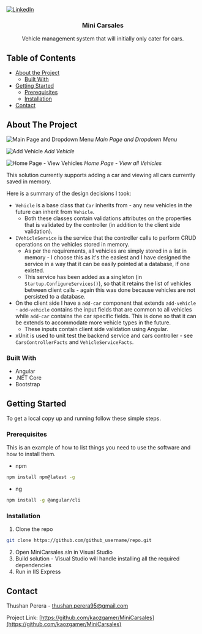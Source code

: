 [![LinkedIn][linkedin-shield]][linkedin-url]



<p align="center">

  <h3 align="center">Mini Carsales</h3>

  <p align="center">
    Vehicle management system that will initially only cater for cars.
  </p>
</p>



<!-- TABLE OF CONTENTS -->
## Table of Contents

* [About the Project](#about-the-project)
  * [Built With](#built-with)
* [Getting Started](#getting-started)
  * [Prerequisites](#prerequisites)
  * [Installation](#installation)
* [Contact](#contact)



<!-- ABOUT THE PROJECT -->
## About The Project

![Main Page and Dropdown Menu](https://i.imgur.com/eYVkR0y.png)
*Main Page and Dropdown Menu*


![Add Vehicle](https://i.imgur.com/x1QHE8V.png)
*Add Vehicle*


![Home Page - View Vehicles](https://i.imgur.com/40j5L3Z.png)
*Home Page - View all Vehicles*

This solution currently supports adding a car and viewing all cars currently saved in memory.

Here is a summary of the design decisions I took:
* `Vehicle` is a base class that `Car` inherits from - any new vehicles in the future can inherit from `Vehicle`.
  * Both these classes contain validations attributes on the properties that is validated by the controller (in addition to the client side validation).
* `IVehicleService` is the service that the controller calls to perform CRUD operations on the vehicles stored in memory.
  * As per the requirements, all vehicles are simply stored in a list in memory - I choose this as it's the easiest and I have designed the service in a way that it can be easily pointed at a database, if one existed.
  * This service has been added as a singleton (in `Startup.ConfigureServices()`), so that it retains the list of vehicles between client calls - again this was done because vehicles are not persisted to a database.
* On the client side I have a `add-car` component that extends `add-vehicle` - `add-vehicle` contains the input fields that are common to all vehicles while `add-car` contains the car specific fields. This is done so that it can be extends to accommodate more vehicle types in the future.
  * These inputs contain client side validation using Angular.
* xUnit is used to unit test the backend service and cars controller - see `CarsControllerFacts` and `VehicleServiceFacts`.


### Built With

* Angular
* .NET Core
* Bootstrap



<!-- GETTING STARTED -->
## Getting Started

To get a local copy up and running follow these simple steps.

### Prerequisites

This is an example of how to list things you need to use the software and how to install them.
* npm
```sh
npm install npm@latest -g
```
* ng
```sh
npm install -g @angular/cli
```

### Installation
 
1. Clone the repo
```sh
git clone https://github.com/github_username/repo.git
```
2. Open MiniCarsales.sln in Visual Studio
3. Build solution - Visual Studio will handle installing all the required dependencies
4. Run in IIS Express


<!-- CONTACT -->
## Contact

Thushan Perera - thushan.perera95@gmail.com

Project Link: [https://github.com/kaozgamer/MiniCarsales](https://github.com/kaozgamer/MiniCarsales)




<!-- MARKDOWN LINKS & IMAGES -->
<!-- https://www.markdownguide.org/basic-syntax/#reference-style-links -->
[contributors-shield]: https://img.shields.io/github/contributors/othneildrew/Best-README-Template.svg?style=flat-square
[contributors-url]: https://github.com/othneildrew/Best-README-Template/graphs/contributors
[forks-shield]: https://img.shields.io/github/forks/othneildrew/Best-README-Template.svg?style=flat-square
[forks-url]: https://github.com/othneildrew/Best-README-Template/network/members
[stars-shield]: https://img.shields.io/github/stars/othneildrew/Best-README-Template.svg?style=flat-square
[stars-url]: https://github.com/othneildrew/Best-README-Template/stargazers
[issues-shield]: https://img.shields.io/github/issues/othneildrew/Best-README-Template.svg?style=flat-square
[issues-url]: https://github.com/othneildrew/Best-README-Template/issues
[license-shield]: https://img.shields.io/github/license/othneildrew/Best-README-Template.svg?style=flat-square
[license-url]: https://github.com/othneildrew/Best-README-Template/blob/master/LICENSE.txt
[linkedin-shield]: https://img.shields.io/badge/-LinkedIn-black.svg?style=flat-square&logo=linkedin&colorB=555
[linkedin-url]: https://www.linkedin.com/in/thushanperera
[product-screenshot]: images/screenshot.png
